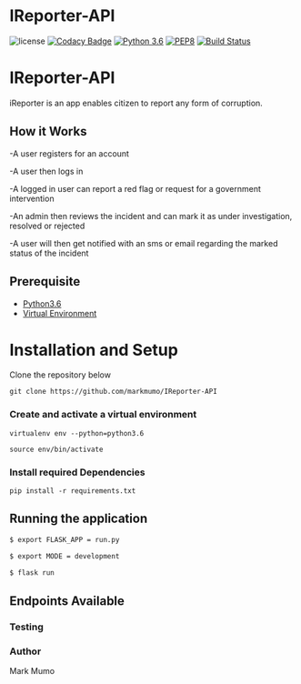 # IReporter-API

![license](https://img.shields.io/github/license/mashape/apistatus.svg)
[![Codacy Badge](https://api.codacy.com/project/badge/Grade/24f3c19789c64cea904d6ac5155119f4)](https://app.codacy.com/app/markmumo/IReporter-API?utm_source=github.com&utm_medium=referral&utm_content=markmumo/IReporter-API&utm_campaign=Badge_Grade_Dashboard)
[![Python 3.6](https://img.shields.io/badge/python-3.6-blue.svg)](https://www.python.org/downloads/release/python-360/)
[![PEP8](https://img.shields.io/badge/code%20style-pep8-orange.svg)](https://www.python.org/dev/peps/pep-0008/)
[![Build Status](https://travis-ci.org/markmumo/IReporter-API.svg?branch=develop)](https://travis-ci.org/markmumo/IReporter-API)

# IReporter-API

iReporter is an app enables citizen to report any form of corruption.

## How it Works

-A user registers for an account

-A user then logs in

-A logged in user can report a red flag or request for a government intervention

-An admin then reviews the incident and can mark it as under investigation, resolved or rejected

-A user will then get notified with an sms or email regarding the marked status of the incident

## Prerequisite

- [Python3.6](https://www.python.org/downloads/release/python-365/)
- [Virtual Environment](https://virtualenv.pypa.io/en/stable/installation/)

# Installation and Setup

Clone the repository below

```
git clone https://github.com/markmumo/IReporter-API
```

### Create and activate a virtual environment

    virtualenv env --python=python3.6

    source env/bin/activate

### Install required Dependencies

    pip install -r requirements.txt

## Running the application

```bash
$ export FLASK_APP = run.py

$ export MODE = development

$ flask run
```

## Endpoints Available

### Testing

### Author

Mark Mumo

